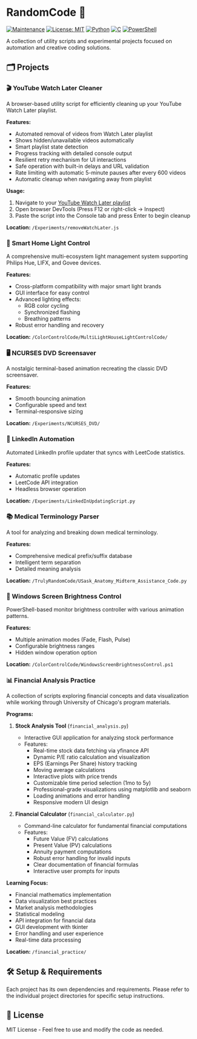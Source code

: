 # RandomCode 🚀

[![Maintenance](https://img.shields.io/badge/Maintained%3F-yes-green.svg)](https://github.com/pauljones0/RandomCode/graphs/commit-activity)
[![License: MIT](https://img.shields.io/badge/License-MIT-yellow.svg)](https://opensource.org/licenses/MIT)
[![Python](https://img.shields.io/badge/Python-3.6+-blue.svg)](https://www.python.org/downloads/)
[![C](https://img.shields.io/badge/C-GNU-00599C.svg)](https://gcc.gnu.org/)
[![PowerShell](https://img.shields.io/badge/PowerShell-5.1+-5391FE.svg)](https://github.com/PowerShell/PowerShell)

A collection of utility scripts and experimental projects focused on automation and creative coding solutions.

## 🗂️ Projects

### 🎬 YouTube Watch Later Cleaner
A browser-based utility script for efficiently cleaning up your YouTube Watch Later playlist.

**Features:**
- Automated removal of videos from Watch Later playlist
- Shows hidden/unavailable videos automatically
- Smart playlist state detection
- Progress tracking with detailed console output
- Resilient retry mechanism for UI interactions
- Safe operation with built-in delays and URL validation
- Rate limiting with automatic 5-minute pauses after every 600 videos
- Automatic cleanup when navigating away from playlist

**Usage:**
1. Navigate to your [YouTube Watch Later playlist](https://www.youtube.com/playlist?list=WL)
2. Open browser DevTools (Press F12 or right-click → Inspect)
3. Paste the script into the Console tab and press Enter to begin cleanup

**Location:** `/Experiments/removeWatchLater.js`

### 🔆 Smart Home Light Control
A comprehensive multi-ecosystem light management system supporting Philips Hue, LIFX, and Govee devices.

**Features:**
- Cross-platform compatibility with major smart light brands
- GUI interface for easy control
- Advanced lighting effects:
  - RGB color cycling
  - Synchronized flashing
  - Breathing patterns
- Robust error handling and recovery

**Location:** `/ColorControlCode/MultiLightHouseLightControlCode/`

### 🖥️ NCURSES DVD Screensaver
A nostalgic terminal-based animation recreating the classic DVD screensaver.

**Features:**
- Smooth bouncing animation
- Configurable speed and text
- Terminal-responsive sizing

**Location:** `/Experiments/NCURSES_DVD/`

### 🤖 LinkedIn Automation
Automated LinkedIn profile updater that syncs with LeetCode statistics.

**Features:**
- Automatic profile updates
- LeetCode API integration
- Headless browser operation

**Location:** `/Experiments/LinkedInUpdatingScript.py`

### 📚 Medical Terminology Parser
A tool for analyzing and breaking down medical terminology.

**Features:**
- Comprehensive medical prefix/suffix database
- Intelligent term separation
- Detailed meaning analysis

**Location:** `/TrulyRandomCode/USask_Anatomy_Midterm_Assistance_Code.py`

### 🔆 Windows Screen Brightness Control
PowerShell-based monitor brightness controller with various animation patterns.

**Features:**
- Multiple animation modes (Fade, Flash, Pulse)
- Configurable brightness ranges
- Hidden window operation option

**Location:** `/ColorControlCode/WindowsScreenBrightnessControl.ps1`

### 📊 Financial Analysis Practice
A collection of scripts exploring financial concepts and data visualization while working through University of Chicago's program materials.

**Programs:**
1. **Stock Analysis Tool** (`financial_analysis.py`)
   - Interactive GUI application for analyzing stock performance
   - Features:
     - Real-time stock data fetching via yfinance API
     - Dynamic P/E ratio calculation and visualization
     - EPS (Earnings Per Share) history tracking
     - Moving average calculations
     - Interactive plots with price trends
     - Customizable time period selection (1mo to 5y)
     - Professional-grade visualizations using matplotlib and seaborn
     - Loading animations and error handling
     - Responsive modern UI design

2. **Financial Calculator** (`financial_calculator.py`)
   - Command-line calculator for fundamental financial computations
   - Features:
     - Future Value (FV) calculations
     - Present Value (PV) calculations
     - Annuity payment computations
     - Robust error handling for invalid inputs
     - Clear documentation of financial formulas
     - Interactive user prompts for inputs

**Learning Focus:**
- Financial mathematics implementation
- Data visualization best practices
- Market analysis methodologies
- Statistical modeling
- API integration for financial data
- GUI development with tkinter
- Error handling and user experience
- Real-time data processing

**Location:** `/financial_practice/`

## 🛠️ Setup & Requirements

Each project has its own dependencies and requirements. Please refer to the individual project directories for specific setup instructions.

## 📝 License
MIT License - Feel free to use and modify the code as needed.

